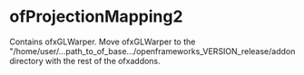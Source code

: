 # ofProjectionMapping2

Contains ofxGLWarper.
Move ofxGLWarper to the "/home/user/...path_to_of_base.../openframeworks_VERSION_release/addon directory with the rest of the ofxaddons.
